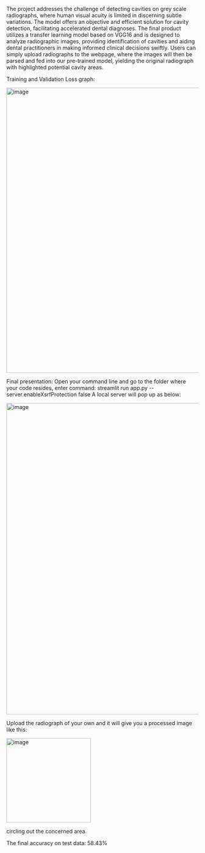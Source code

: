 The project addresses the challenge of detecting cavities on grey scale radiographs, where human visual acuity is limited in discerning subtle variations. 
The model offers an objective and efficient solution for cavity detection, facilitating accelerated dental diagnoses. 
The final product utilizes a transfer learning model based on VGG16 and is designed to analyze radiographic images, providing identification of cavities and aiding dental practitioners in making informed clinical decisions swiftly. 
Users can simply upload radiographs to the webpage, where the images will then be parsed and fed into our pre-trained model, yielding the original radiograph with highlighted potential cavity areas.


Training and Validation Loss graph: 



<img width="746" alt="image" src="https://github.com/pohsuanho/CavityDetection/assets/96603996/e60f58f4-8bb4-401a-b01a-67e7d02567c5">

Final presentation: Open your command line and go to the folder where your code resides, enter command: streamlit run app.py --server.enableXsrfProtection false
A local server will pop up as below:

<img width="815" alt="image" src="https://github.com/pohsuanho/CavityDetection/assets/96603996/98b28b71-18c4-4bca-a02f-554246384139">

Upload the radiograph of your own and it will give you a processed image like this: 

<img width="221" alt="image" src="https://github.com/pohsuanho/CavityDetection/assets/96603996/1b44f573-9703-49a8-b57b-2946caf30b45">

circling out the concerned area.


The final accuracy on test data: 58.43%
